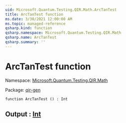 ```yaml
---
uid: Microsoft.Quantum.Testing.QIR.Math.ArcTanTest
title: ArcTanTest function
ms.date: 3/30/2021 12:00:00 AM
ms.topic: managed-reference
qsharp.kind: function
qsharp.namespace: Microsoft.Quantum.Testing.QIR.Math
qsharp.name: ArcTanTest
qsharp.summary: ''
---
```


# ArcTanTest function

Namespace: [Microsoft.Quantum.Testing.QIR.Math](xref:Microsoft.Quantum.Testing.QIR.Math)

Package: [qir-gen](https://nuget.org/packages/qir-gen)




```qsharp
function ArcTanTest () : Int
```


## Output : [Int](xref:microsoft.quantum.lang-ref.int)

